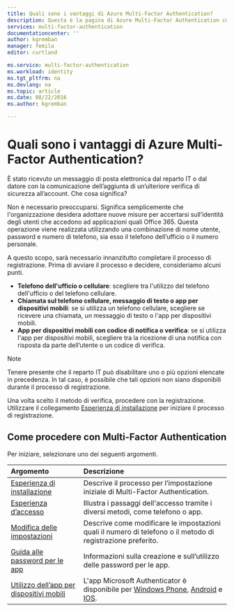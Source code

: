 ```yaml
---
title: Quali sono i vantaggi di Azure Multi-Factor Authentication?
description: Questa è la pagina di Azure Multi-Factor Authentication contenente le informazioni utili agli utenti finali per utilizzare Azure Multi-Factor Authentication.
services: multi-factor-authentication
documentationcenter: ''
author: kgremban
manager: femila
editor: curtland

ms.service: multi-factor-authentication
ms.workload: identity
ms.tgt_pltfrm: na
ms.devlang: na
ms.topic: article
ms.date: 08/22/2016
ms.author: kgremban

---
```

# Quali sono i vantaggi di Azure Multi-Factor Authentication?
È stato ricevuto un messaggio di posta elettronica dal reparto IT o dal datore con la comunicazione dell’aggiunta di un’ulteriore verifica di sicurezza all’account. Che cosa significa?

Non è necessario preoccuparsi. Significa semplicemente che l'organizzazione desidera adottare nuove misure per accertarsi sull’identità degli utenti che accedono ad applicazioni quali Office 365. Questa operazione viene realizzata utilizzando una combinazione di nome utente, password e numero di telefono, sia esso il telefono dell’ufficio o il numero personale.

A questo scopo, sarà necessario innanzitutto completare il processo di registrazione. Prima di avviare il processo e decidere, consideriamo alcuni punti.

* **Telefono dell'ufficio o cellulare**: scegliere tra l'utilizzo del telefono dell'ufficio o del telefono cellulare.
* **Chiamata sul telefono cellulare, messaggio di testo o app per dispositivi mobili**: se si utilizza un telefono cellulare, scegliere se ricevere una chiamata, un messaggio di testo o l'app per dispositivi mobili.
* **App per dispositivi mobili con codice di notifica o verifica**: se si utilizza l'app per dispositivi mobili, scegliere tra la ricezione di una notifica con risposta da parte dell’utente o un codice di verifica.

> [!NOTE]
> Tenere presente che il reparto IT può disabilitare uno o più opzioni elencate in precedenza. In tal caso, è possibile che tali opzioni non siano disponibili durante il processo di registrazione.
> 
> 

Una volta scelto il metodo di verifica, procedere con la registrazione. Utilizzare il collegamento [Esperienza di installazione](multi-factor-authentication-end-user-first-time.md) per iniziare il processo di registrazione.

## Come procedere con Multi-Factor Authentication
Per iniziare, selezionare uno dei seguenti argomenti.

| Argomento | Descrizione |
|:--- |:--- |
| [Esperienza di installazione](multi-factor-authentication-end-user-first-time.md) |Descrive il processo per l’impostazione iniziale di Multi-Factor Authentication. |
| [Esperienza d’accesso](multi-factor-authentication-end-user-signin.md) |Illustra i passaggi dell'accesso tramite i diversi metodi, come telefono o app. |
| [Modifica delle impostazioni](multi-factor-authentication-end-user-manage-settings.md) |Descrive come modificare le impostazioni quali il numero di telefono o il metodo di registrazione preferito. |
| [Guida alle password per le app](multi-factor-authentication-end-user-app-passwords.md) |Informazioni sulla creazione e sull’utilizzo delle password per le app. |
| [Utilizzo dell’app per dispositivi mobili](multi-factor-authentication-microsoft-authenticator.md) |L'app Microsoft Authenticator è disponibile per [Windows Phone](http://go.microsoft.com/fwlink/?Linkid=825071), [Android](http://go.microsoft.com/fwlink/?Linkid=825072) e [IOS](http://go.microsoft.com/fwlink/?Linkid=825073). |

<!---HONumber=AcomDC_0921_2016-->